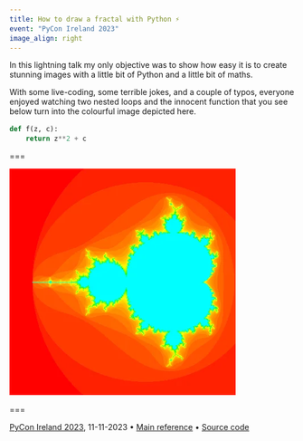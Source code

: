 ```yaml
---
title: How to draw a fractal with Python ⚡️
event: "PyCon Ireland 2023"
image_align: right
---
```


In this lightning talk my only objective was to show how easy it is to create stunning images with a little bit of Python and a little bit of maths.

With some live-coding, some terrible jokes, and a couple of typos, everyone enjoyed watching two nested loops and the innocent function that you see below turn into the colourful image depicted here.

```py
def f(z, c):
    return z**2 + c
```

===

![](_colours.webp "A depiction of the Mandelbrot set.")

===

[PyCon Ireland 2023](http://pycon.ie/pycon-2023/schedule/), 11-11-2023 • [Main reference](/blog/mandelbrot-set) • [Source code](https://github.com/mathspp/talks/blob/main/20231111_pycon_ireland_fractals/mandelbrot.py)
